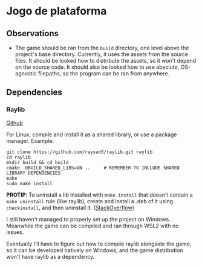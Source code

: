 # Jogo de plataforma

## Observations

* The game should be ran from the `build` directory, one level above the project's base directory. Currently, it uses the assets from the source files. It should be looked how to distribute the assets, so it won't depend on the source code. It should also be looked how to use absolute, OS-agnostic filepaths, so the program can be ran from anywhere.

## Dependencies

### Raylib

[Github](https://github.com/raysan5/raylib)

For Linux, compile and install it as a shared library, or use a package manager. Example:

```
git clone https://github.com/raysan5/raylib.git raylib
cd raylib
mkdir build && cd build
cmake -DBUILD_SHARED_LIBS=ON ..     # REMEMBER TO INCLUDE SHARED LIBRARY DEPENDENCIES
make
sudo make install
```

**PROTIP**: To uninstall a lib installed with `make install` that doesn't contain a `make uninstall` rule (like raylib), create and install a .deb of it using `checkinstall`, and then uninstall it. ([StackOverflow](https://stackoverflow.com/questions/1439950/whats-the-opposite-of-make-install-i-e-how-do-you-uninstall-a-library-in-li))

I still haven't managed to properly set up the project on Windows. Meanwhile the game can be compiled and ran through WSL2 with no issues.

Eventually I'll have to figure out how to compile raylib alongside the game, so it can be developed natively on Windows, and the game distribution won't have raylib as a dependency.

